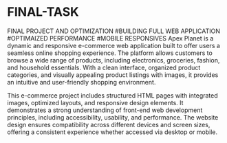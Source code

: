 # FINAL-TASK
FINAL PROJECT AND OPTIMIZATION 
#BUILDING FULL WEB APPLICATION 
#OPTIMAIZED PERFORMANCE
#MOBILE RESPONSIVES
Apex Planet is a dynamic and responsive e-commerce web application built to offer users a seamless online shopping experience. The platform allows customers to browse a wide range of products, including electronics, groceries, fashion, and household essentials. With a clean interface, organized product categories, and visually appealing product listings with images, it provides an intuitive and user-friendly shopping environment.

This e-commerce project includes structured HTML pages with integrated images, optimized layouts, and responsive design elements. It demonstrates a strong understanding of front-end web development principles, including accessibility, usability, and performance. The website design ensures compatibility across different devices and screen sizes, offering a consistent experience whether accessed via desktop or mobile.
